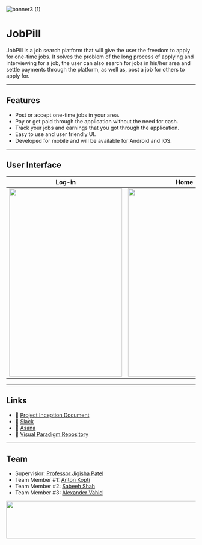 ![banner3 (1)](https://user-images.githubusercontent.com/14349600/84766285-89cf9e00-af9e-11ea-89f6-fe0ea8265fcf.jpg)

# JobPill

JobPill is a job search platform that will give the user the freedom to apply for one-time jobs. It solves the problem of the long process of applying and interviewing for a job, the user can also search for jobs in his/her area and settle payments through the platform, as well as, post a job for others to apply for.

---

## Features

- Post or accept one-time jobs in your area.
- Pay or get paid through the application without the need for cash.
- Track your jobs and earnings that you got through the application.
- Easy to use and user friendly UI.
- Developed for mobile and will be available for Android and IOS.

---

## User Interface

| Log-in | Home | Job Posting |
| :---: |:---:| :---:|
| <img src="https://user-images.githubusercontent.com/14349600/84811392-cae5a380-afda-11ea-8af0-fde025418141.png" width="300" height="500"> | <img src="https://user-images.githubusercontent.com/14349600/84811435-d8029280-afda-11ea-93d4-3d99dc14fe84.png" width="300" height="500"> | <img src="https://user-images.githubusercontent.com/14349600/84811460-e51f8180-afda-11ea-833e-432737a7d468.png" width="300" height="500"> |

---

## Links

- 📃 <a href = "https://sheridanc-my.sharepoint.com/:w:/g/personal/vahida_shernet_sheridancollege_ca/EUS_X-u1r6dGjKwaFi2V9ckBPsVCWuOJctssPtaFPmdHMQ">Project Inception Document</a>
- 💬 <a href = "https://jobpill.slack.com">Slack</a>
- 📅 <a href = "https://app.asana.com/0/home/1156736002270744">Asana</a>
- 📐 <a href = "https://yfzmlsqnv160.us-06.visual-paradigm.com/tasifier.jsp#proj=5">Visual Paradigm Repository</a>

---

## Team 

- Supervisior: <a href = "https://github.com/ProfJK">Professor Jigisha Patel</a>
- Team Member #1: <a href = "https://github.com/akopti">Anton Kopti</a>
- Team Member #2: <a href = "https://github.com/sabeehshah">Sabeeh Shah</a>
- Team Member #3: <a href = "https://github.com/AlexanderVhd">Alexander Vahid</a>

<img src="https://user-images.githubusercontent.com/14349600/84835378-7e618e80-b001-11ea-9770-1dbdf4ee043a.jpg" width="1050" height="100">
